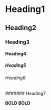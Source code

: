 # Heading1
## Heading2
### Heading3
#### Heading4
##### Heading5
###### Heading6
####### Heading7

**BOLD**
__BOLD__        
